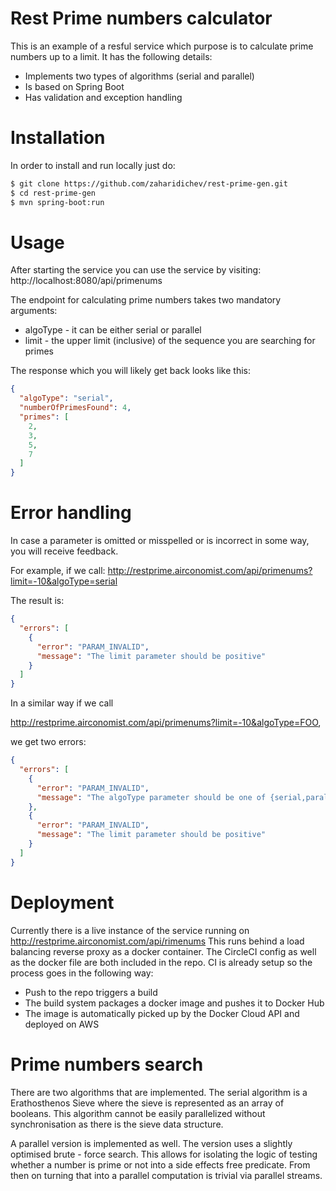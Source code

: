 # Rest Prime numbers calculator

This is an example of a resful service which purpose is to calculate prime numbers up to a limit. It has the following details: 

  - Implements two types of algorithms (serial and parallel)
  - Is based on Spring Boot
  - Has validation and exception handling
  
# Installation
In order to install and run locally just do: 

```sh
$ git clone https://github.com/zaharidichev/rest-prime-gen.git
$ cd rest-prime-gen
$ mvn spring-boot:run
```

# Usage
After starting the service you can use the service by visiting: 
http://localhost:8080/api/primenums

The endpoint for calculating prime numbers takes two mandatory arguments: 

* algoType - it can be either serial or parallel
* limit - the upper limit (inclusive) of the sequence you are searching for primes

The response which you will likely get back looks like this: 
```json
{
  "algoType": "serial",
  "numberOfPrimesFound": 4,
  "primes": [
    2,
    3,
    5,
    7
  ]
}
```

# Error handling

In case a parameter is omitted or misspelled or is incorrect in some way, you will receive feedback. 

For example, if we call: 
http://restprime.airconomist.com/api/primenums?limit=-10&algoType=serial

The result is: 

```json
{
  "errors": [
    {
      "error": "PARAM_INVALID",
      "message": "The limit parameter should be positive"
    }
  ]
}
```
In a similar way if we call 

http://restprime.airconomist.com/api/primenums?limit=-10&algoType=FOO, 

we get two errors:
```json
{
  "errors": [
    {
      "error": "PARAM_INVALID",
      "message": "The algoType parameter should be one of {serial,parallel}"
    },
    {
      "error": "PARAM_INVALID",
      "message": "The limit parameter should be positive"
    }
  ]
}
```


# Deployment
Currently there is a live instance of the service running on 
http://restprime.airconomist.com/api/rimenums
This runs behind a load balancing reverse proxy as a docker container. The CircleCI config as well as the docker file are both included in the repo. CI is already setup so the process goes in the following way: 

* Push to the repo triggers a build
* The build system packages a docker image and pushes it to Docker Hub
* The image is automatically picked up by the Docker Cloud API and deployed on AWS

# Prime numbers search
There are two algorithms that are implemented. The serial algorithm is a Erathosthenos Sieve where the sieve is represented as an array of booleans. This algorithm cannot be easily parallelized without synchronisation as there is the sieve data structure.

A parallel version is implemented as well. The version uses a slightly optimised brute - force search. This allows for isolating the logic of testing whether a number is prime or not into a side effects free predicate. From then on turning that into a parallel computation is trivial via parallel streams.
